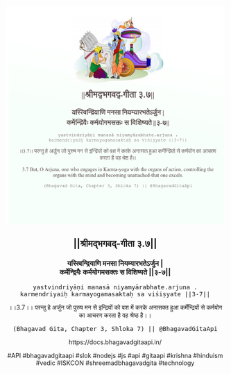 <img src="../../asset/BG_3_7.png"/>
<center><h2>||श्रीमद्‍भगवद्‍-गीता ३.७||</h2>
<h3>यस्त्विन्द्रियाणि मनसा नियम्यारभतेऽर्जुन |<br/>कर्मेन्द्रियैः कर्मयोगमसक्तः स विशिष्यते ||३-७||</h3>
<pre>yastvindriyāṇi manasā niyamyārabhate.arjuna .<br/>karmendriyaiḥ karmayogamasaktaḥ sa viśiṣyate ||3-7||</pre>
<p>।।3.7।। परन्तु हे अर्जुन  जो पुरुष मन से इन्द्रियों को वश में करके अनासक्त हुआ कर्मेंन्द्रियों से कर्मयोग का आचरण करता है वह श्रेष्ठ है।।</p>
<pre>(Bhagavad Gita, Chapter 3, Shloka 7) || @BhagavadGitaApi</pre><p>https://docs.bhagavadgitaapi.in/</p><p>#API #bhagavadgitaapi #slok #nodejs #js #api #gitaapi #krishna #hinduism #vedic #ISKCON #shreemadbhagavadgita #technology</p></center>